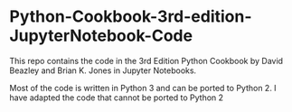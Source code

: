 # Python-Cookbook-3rd-edition-JupyterNotebook-Code

This repo contains the code in the 3rd Edition Python Cookbook by David Beazley and Brian K. Jones in Jupyter Notebooks.

Most of the code is written in Python 3 and can be ported to Python 2. I have adapted the code that cannot be ported to Python 2
